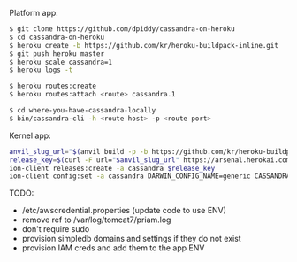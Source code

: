 Platform app:

```bash
$ git clone https://github.com/dpiddy/cassandra-on-heroku
$ cd cassandra-on-heroku
$ heroku create -b https://github.com/kr/heroku-buildpack-inline.git
$ git push heroku master
$ heroku scale cassandra=1
$ heroku logs -t

$ heroku routes:create
$ heroku routes:attach <route> cassandra.1

$ cd where-you-have-cassandra-locally
$ bin/cassandra-cli -h <route host> -p <route port>
```

Kernel app:

```bash
anvil_slug_url="$(anvil build -p -b https://github.com/kr/heroku-buildpack-inline.git)"
release_key=$(curl -F url="$anvil_slug_url" https://arsenal.herokai.com/stores/cassandra | ruby -r json -e 'puts JSON.parse(STDIN.read)["key"]')
ion-client releases:create -a cassandra $release_key
ion-client config:set -a cassandra DARWIN_CONFIG_NAME=generic CASSANDRA_SCALE=1 PRIAM_SCALE=1 DEFAULT_INSTANCE_SIZE=m1.xlarge PACKAGES=openjdk-6-jre-headless INSTANCE_COUNT=1
```

TODO:
* /etc/awscredential.properties (update code to use ENV)
* remove ref to /var/log/tomcat7/priam.log
* don't require sudo
* provision simpledb domains and settings if they do not exist
* provision IAM creds and add them to the app ENV

